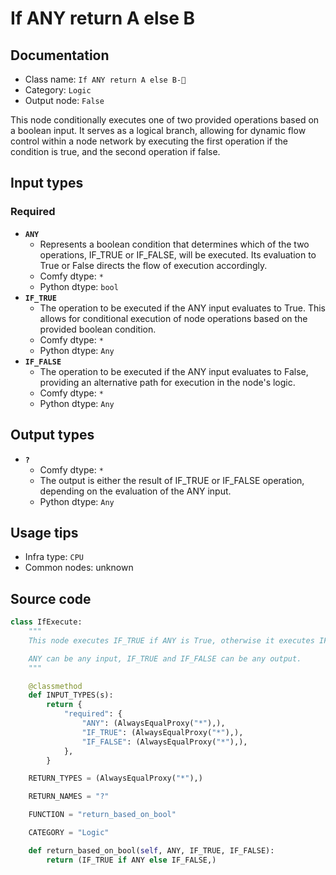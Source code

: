 # If ANY return A else B
## Documentation
- Class name: `If ANY return A else B-🔬`
- Category: `Logic`
- Output node: `False`

This node conditionally executes one of two provided operations based on a boolean input. It serves as a logical branch, allowing for dynamic flow control within a node network by executing the first operation if the condition is true, and the second operation if false.
## Input types
### Required
- **`ANY`**
    - Represents a boolean condition that determines which of the two operations, IF_TRUE or IF_FALSE, will be executed. Its evaluation to True or False directs the flow of execution accordingly.
    - Comfy dtype: `*`
    - Python dtype: `bool`
- **`IF_TRUE`**
    - The operation to be executed if the ANY input evaluates to True. This allows for conditional execution of node operations based on the provided boolean condition.
    - Comfy dtype: `*`
    - Python dtype: `Any`
- **`IF_FALSE`**
    - The operation to be executed if the ANY input evaluates to False, providing an alternative path for execution in the node's logic.
    - Comfy dtype: `*`
    - Python dtype: `Any`
## Output types
- **`?`**
    - Comfy dtype: `*`
    - The output is either the result of IF_TRUE or IF_FALSE operation, depending on the evaluation of the ANY input.
    - Python dtype: `Any`
## Usage tips
- Infra type: `CPU`
- Common nodes: unknown


## Source code
```python
class IfExecute:
    """
    This node executes IF_TRUE if ANY is True, otherwise it executes IF_FALSE.

    ANY can be any input, IF_TRUE and IF_FALSE can be any output.
    """

    @classmethod
    def INPUT_TYPES(s):
        return {
            "required": {
                "ANY": (AlwaysEqualProxy("*"),),
                "IF_TRUE": (AlwaysEqualProxy("*"),),
                "IF_FALSE": (AlwaysEqualProxy("*"),),
            },
        }

    RETURN_TYPES = (AlwaysEqualProxy("*"),)

    RETURN_NAMES = "?"

    FUNCTION = "return_based_on_bool"

    CATEGORY = "Logic"

    def return_based_on_bool(self, ANY, IF_TRUE, IF_FALSE):
        return (IF_TRUE if ANY else IF_FALSE,)

```
